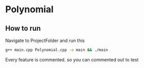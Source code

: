 # Polynomial

## How to run

Navigate to ProjectFolder and run this

```bash
g++ main.cpp Polynomial.cpp -o main && ./main
```

Every feature is commented. so you can commented out to test
